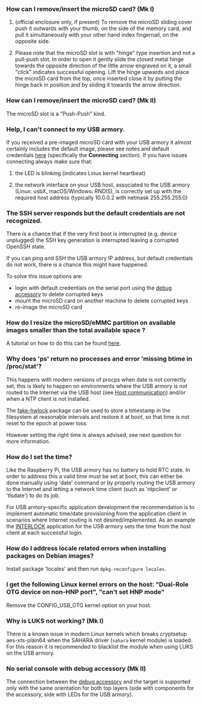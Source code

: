 ### How can I remove/insert the microSD card? (Mk I)

1. (official enclosure only, if present) To remove the microSD sliding cover push it outwards with your thumb, on the side of the memory card, and pull it simultaneously with your other hand index fingernail, on the opposite side.

2. Please note that the microSD slot is with "hinge" type insertion and not a pull-push slot. In order to open it gently slide the closed metal hinge towards the opposite direction of the little arrow engraved on it, a small "click" indicates successful opening. Lift the hinge upwards and place the microSD card from the top, once inserted close it by putting the hinge back in position and by sliding it towards the arrow direction.

### How can I remove/insert the microSD card? (Mk II)

The microSD slot is a "Push-Push" kind.

### Help, I can't connect to my USB armory.

If you received a pre-imaged microSD card with your USB armory it almost certainly includes the default image, please see notes and default credentials [here](https://github.com/f-secure-foundry/usbarmory-debian-base_image/releases) (specifically the **Connecting** section). If you have issues connecting always make sure that:

1. the LED is blinking (indicates Linux kernel heartbeat)

2. the network interface on your USB host, associated to the USB armory (Linux: usbX, macOS/Windows: RNDIS), is correctly set up with the required host address (typically 10.0.0.2 with netmask 255.255.255.0)

### The SSH server responds but the default credentials are not recognized.

There is a chance that if the very first boot is interrupted (e.g. device unplugged) the SSH key generation is interrupted leaving a corrupted OpenSSH state.

If you can ping and SSH the USB armory IP address, but default credentials do not work, there is a chance this might have happened.

To solve this issue options are:

  * login with default credentials on the serial port using the [debug accessory](https://github.com/f-secure-foundry/usbarmory/tree/master/hardware/mark-two-debug-accessory) to delete corrupted keys
  * mount the microSD card on another machine to delete corrupted keys
  * re-image the microSD card

### How do I resize the microSD/eMMC partition on available images smaller than the total available space ?

A tutorial on how to do this can be found [here](http://elinux.org/Beagleboard:Expanding_File_System_Partition_On_A_microSD).

### Why does 'ps' return no processes and error 'missing btime in /proc/stat'?

This happens with modern versions of procps when date is not correctly set, this is likely to happen on environments where the USB armory is not routed to the Internet via the USB host (see [Host communication](https://github.com/f-secure-foundry/usbarmory/wiki/Host-communication)) and/or when a NTP client is not installed.

The [fake-hwlock](https://packages.debian.org/wheezy/admin/fake-hwclock) package can be used to store a timestamp in the filesystem at reasonable intervals and restore it at boot, so that time is not reset to the epoch at power loss.

However setting the right time is always advised, see next question for more information.

### How do I set the time?

Like the Raspberry Pi, the USB armory has no battery to hold RTC state. In order to address this a valid time must be set at boot, this can either be done manually using 'date' command or by properly routing the USB armory to the Internet and letting a network time client (such as 'ntpclient' or 'tlsdate') to do its job.

For USB armory-specific application development the recommendation is to implement automatic time/date provisioning from the application client in scenarios where Internet routing is not desired/implemented. As an example the [INTERLOCK](https://github.com/f-secure-foundry/interlock) application for the USB armory sets the time from the host client at each successful login.

### How do I address locale related errors when installing packages on Debian images?

Install package 'locales' and then run ```dpkg-reconfigure locales```.

### I get the following Linux kernel errors on the host: "Dual-Role OTG device on non-HNP port", "can't set HNP mode"

Remove the CONFIG_USB_OTG kernel option on your host.

### Why is LUKS not working? (Mk I)

There is a known issue in modern Linux kernels which breaks cryptsetup aes-xts-plain64 when the SAHARA driver (`sahara` kernel module) is loaded. For this reason it is recommended to blacklist the module when using LUKS on the USB armory.

### No serial console with debug accessory (Mk II)

The connection between the [debug accessory](https://github.com/f-secure-foundry/usbarmory/tree/master/hardware/mark-two-debug-accessory) and the target is supported only
with the same orientation for both top layers (side with components for the
accessory, side with LEDs for the USB armory).
